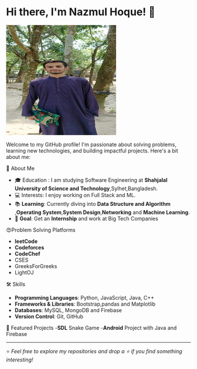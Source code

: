 # Hi there, I'm Nazmul Hoque! 👋

<img src="IMG_20240411_104632_572.jpg" width="300px" height="300px">

 Welcome to my GitHub profile! I'm passionate about solving problems, learning new technologies, and building impactful projects. Here's a bit about me:

🚀 About Me
- 🎓 Education : I am studying Software Engineering at **Shahjalal University of Science and Technology**,Sylhet,Bangladesh.
- 💻 Interests: I enjoy working on Full Stack and  ML.
- 📚 **Learning**: Currently diving into **Data Structure and Algorithm** ,**Operating System**,**System Design**,**Networking** and  **Machine Learning**.
- 🎯 **Goal**: Get an **Internship** and work at Big Tech Companies
  
😍Problem Solving Platforms
- **leetCode** 
- **Codeforces** 
- **CodeChef**
- CSES
- GreeksForGreeks
- LightOJ
  
🛠️ Skills
- **Programming Languages**: Python, JavaScript, Java, C++
- **Frameworks & Libraries**: Bootstrap,pandas and Matplotlib
- **Databases**: MySQL,  MongoDB and Firebase
- **Version Control**: Git, GitHub

🌟 Featured Projects
 -**SDL** Snake Game
 -**Android** Project with Java and Firebase

---

⭐️ *Feel free to explore my repositories and drop a ⭐️ if you find something interesting!*
